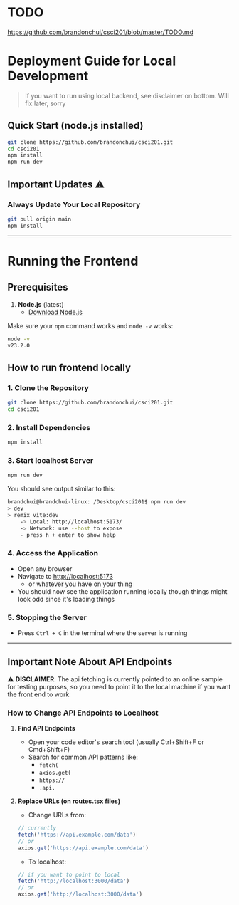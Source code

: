 # TODO 
https://github.com/brandonchui/csci201/blob/master/TODO.md

# Deployment Guide for Local Development
> If you want to run using local backend, see disclaimer on bottom. Will fix later, sorry
## Quick Start (node.js installed)
```bash
git clone https://github.com/brandonchui/csci201.git
cd csci201
npm install
npm run dev
```

## Important Updates ⚠️

### Always Update Your Local Repository
```bash
git pull origin main
npm install
```

---
# Running the Frontend

## Prerequisites

1. **Node.js** (latest)
    - [Download Node.js](https://nodejs.org/)

Make sure your `npm` command works and `node -v` works:
```bash
node -v
v23.2.0
```


## How to run frontend locally

### 1. Clone the Repository
```bash
git clone https://github.com/brandonchui/csci201.git
cd csci201
```

### 2. Install Dependencies
```bash
npm install
```

### 3. Start localhost Server
```bash
npm run dev
```

You should see output similar to this:
```bash
brandchui@brandchui-linux: /Desktop/csci201$ npm run dev
> dev
> remix vite:dev
    -> Local: http://localhost:5173/
    -> Network: use --host to expose
    - press h + enter to show help
```

### 4. Access the Application
- Open any browser
- Navigate to [http://localhost:5173](http://localhost:5173)
  - or whatever you have on your thing
- You should now see the application running locally though things might look odd since it's loading things

### 5. Stopping the Server
- Press `Ctrl + C` in the terminal where the server is running

---
## Important Note About API Endpoints

⚠️ **DISCLAIMER**: The api fetching is currently pointed to an online sample for testing purposes, so you need to point it to the local machine if you want the front end to work

### How to Change API Endpoints to Localhost

1. **Find API Endpoints**
    - Open your code editor's search tool (usually Ctrl+Shift+F or Cmd+Shift+F)
    - Search for common API patterns like:
        - `fetch(`
        - `axios.get(`
        - `https://`
        - `.api.`

2. **Replace URLs (on routes.tsx files)**
    - Change URLs from:
   ```javascript
   // currently
   fetch('https://api.example.com/data')
   // or
   axios.get('https://api.example.com/data')
   ```
    - To localhost:
   ```javascript
   // if you want to point to local
   fetch('http://localhost:3000/data')
   // or
   axios.get('http://localhost:3000/data')
   ```
